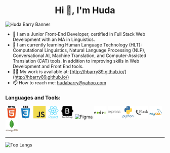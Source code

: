 <h1 align="center">Hi 👋, I'm Huda</h1>

![Huda Barry Banner](https://github.com/hbarry89/hbarry89.github.io/assets/106551259/6d8dbfb3-e954-4361-92b5-da8ca205c467)

- 💖 I am a Junior Front-End Developer, certified in Full Stack Web Development with an MA in Linguistics.
- 🌱 I am currently learning Human Language Technology (HLT): Computational Linguistics, Natural Language Processing (NLP), Conversational AI, Machine Translation, and Computer-Assisted Translation (CAT) tools. In addition to improving skills in Web Development and Front End tools.
- 👩‍💻 My work is available at: [http://hbarry89.github.io/](http://hbarry89.github.io/)
- 📫 How to reach me: hudabarry@yahoo.com

<h3>Languages and Tools:</h3>
<div style="display: inline;">
<img src="https://raw.githubusercontent.com/devicons/devicon/master/icons/html5/html5-original-wordmark.svg" alt="html5" width="40" height="40" title="HTML" target="_blank"/>
<img src="https://raw.githubusercontent.com/devicons/devicon/master/icons/css3/css3-original-wordmark.svg" alt="css3" width="40" height="40" title="CSS" target="_blank"/>
<img src="https://raw.githubusercontent.com/devicons/devicon/master/icons/javascript/javascript-original.svg" alt="javascript" width="40" height="40" title="JavaScript" target="_blank"/>
<img src="https://raw.githubusercontent.com/devicons/devicon/master/icons/react/react-original-wordmark.svg" alt="react" width="40" height="40" title="React" target="_blank"/>
<img src="https://raw.githubusercontent.com/devicons/devicon/master/icons/bootstrap/bootstrap-plain-wordmark.svg" alt="bootstrap" width="40" height="40" title="Bootstrap" target="_blank"/>
<img src="https://github-production-user-asset-6210df.s3.amazonaws.com/106551259/268319852-d491ff38-a0be-4f5b-9753-13b2d9a33606.png" alt="Figma" width="40" height="40" title="Figma" target="_blank"/>

<img src="https://raw.githubusercontent.com/devicons/devicon/master/icons/nodejs/nodejs-original-wordmark.svg" alt="nodejs" width="40" height="40" title="Node.js" target="_blank"/>
<img src="https://raw.githubusercontent.com/devicons/devicon/master/icons/express/express-original-wordmark.svg" alt="express" width="40" height="40" title="Express.js" target="_blank"/>
<img src="https://raw.githubusercontent.com/devicons/devicon/master/icons/python/python-original-wordmark.svg" alt="python" width="40" height="40" title="Python" target="_blank"/>
<img src="https://raw.githubusercontent.com/devicons/devicon/master/icons/flask/flask-original-wordmark.svg" alt="flask" width="40" height="40" title="Flask" target="_blank"/>
<img src="https://raw.githubusercontent.com/devicons/devicon/master/icons/mysql/mysql-original-wordmark.svg" alt="mysql" width="40" height="40" title="MySQL" target="_blank"/>
<img src="https://raw.githubusercontent.com/devicons/devicon/master/icons/mongodb/mongodb-original-wordmark.svg" alt="mongodb" width="40" height="40" title="MongoDB" target="_blank"/>

<hr>

![Top Langs](https://github-readme-stats.vercel.app/api/top-langs/?username=hbarry89&layout=compact)

<!---
hbarry89/hbarry89 is a ✨ special ✨ repository because its `README.md` (this file) appears on your GitHub profile.
You can click the Preview link to take a look at your changes.
--->
